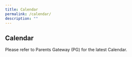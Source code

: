 ```yaml
---
title: Calendar
permalink: /calendar/
description: ""
---
```

## Calendar 

Please refer to Parents Gateway (PG) for the latest Calendar. 